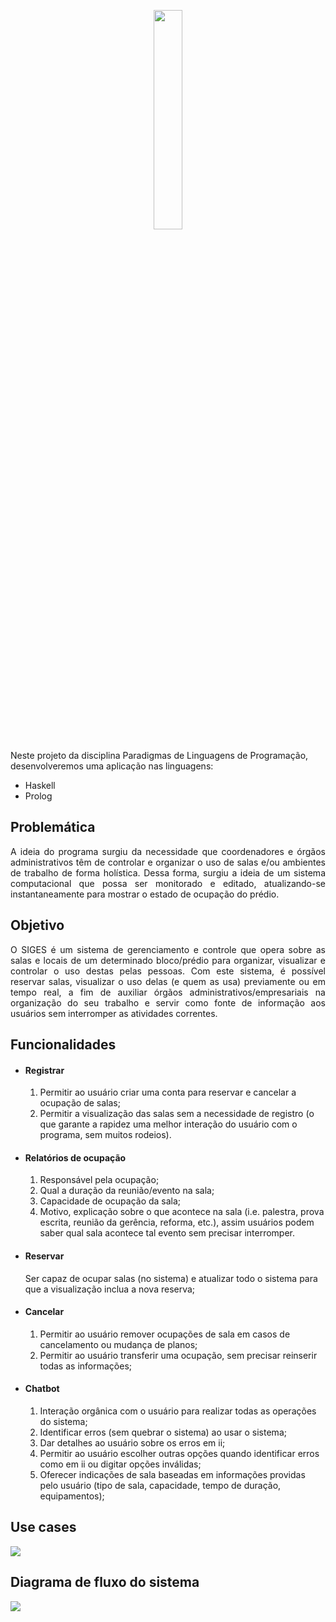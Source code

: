 <p id="logo" align="center">
  <img width="30%" src="https://user-images.githubusercontent.com/61962950/110835508-a4a91780-827d-11eb-813a-73bf717c8e23.png" />
</p>
<div id="especificacao">
<p>Neste projeto da disciplina Paradigmas de Linguagens de Programação, desenvolveremos uma aplicação nas linguagens:</p>
<ul>
  <li>Haskell</li>
  <li>Prolog</li>
</ul>

<h2>Problemática</h2>
<p align="justify">A ideia do programa surgiu da necessidade que coordenadores e órgãos administrativos têm de controlar e organizar o uso de salas e/ou ambientes de trabalho de forma holística. Dessa forma, surgiu a ideia de um sistema computacional que possa ser monitorado e editado, atualizando-se instantaneamente para mostrar o estado de ocupação do prédio.</p>

<h2> Objetivo </h2>
<p align="justify">O SIGES é um sistema de gerenciamento e controle que opera sobre as salas e locais de um determinado bloco/prédio para organizar, visualizar e controlar o uso destas pelas pessoas. Com este sistema, é possível reservar salas, visualizar o uso delas (e quem as usa) previamente ou em tempo real, a fim de auxiliar órgãos administrativos/empresariais na organização do seu trabalho e servir como fonte de informação aos usuários sem interromper as atividades correntes.</p>

<h2> Funcionalidades </h2>
<ul>
  <li><h4>Registrar</h4>
    <ol>
      <li>Permitir ao usuário criar uma conta para reservar e cancelar a ocupação de salas;</li>
      <li>Permitir a visualização das salas sem a necessidade de registro (o que garante a rapidez uma melhor interação do usuário com o programa, sem muitos rodeios).</li>
    </ol>
  </li>
  <li><h4>Relatórios de ocupação</h4>
    <ol>
      <li>Responsável pela ocupação;</li>
      <li>Qual a duração da reunião/evento na sala;</li>
      <li>Capacidade de ocupação da sala;</li>
      <li>Motivo, explicação sobre o que acontece na sala (i.e. palestra, prova escrita, reunião da gerência, reforma, etc.), assim usuários podem saber qual sala acontece tal evento sem precisar interromper.</li>
    </ol>
  </li>
  <li><h4>Reservar</h4>
    Ser capaz de ocupar salas (no sistema) e atualizar todo o sistema para que a visualização inclua a nova reserva;
  </li>
  <li><h4>Cancelar</h4>
    <ol>
      <li>Permitir ao usuário remover ocupações de sala em casos de cancelamento ou mudança de planos;</li>
      <li>Permitir ao usuário transferir uma ocupação, sem precisar reinserir todas as informações;</li>
    </ol>
  </li>
  <li><h4>Chatbot</h4>
    <ol>
      <li>Interação orgânica com o usuário para realizar todas as operações do sistema;</li>
      <li>Identificar erros (sem quebrar o sistema) ao usar o sistema;</li>
      <li>Dar detalhes ao usuário sobre os erros em ii;</li>
      <li>Permitir ao usuário escolher outras opções quando identificar erros como em ii ou digitar opções inválidas;</li>
      <li>Oferecer indicações de sala baseadas em informações providas pelo usuário (tipo de sala, capacidade, tempo de duração, equipamentos);</li>
    </ol>
  </li>
</ul>
</div>

<div id="UMLs">
  <h2>Use cases</h2>
  <img src="https://user-images.githubusercontent.com/62446763/110842773-4d5b7500-8286-11eb-97cc-d0ee61a273b5.png">
  <h2>Diagrama de fluxo do sistema</h2>
  <img src="https://user-images.githubusercontent.com/61962950/111155223-f221cf00-8572-11eb-91af-1dda3922a428.png">
</div>
